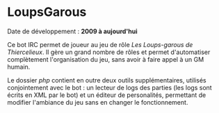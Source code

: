 LoupsGarous
===========

Date de développement : **2009 à aujourd'hui**

Ce bot IRC permet de joueur au jeu de rôle *Les Loups-garous de Thiercelieux*. Il gère un grand nombre de rôles et permet d'automatiser complètement l'organisation du jeu, sans avoir à faire appel à un GM humain.

Le dossier *php* contient en outre deux outils supplémentaires, utilisés conjointement avec le bot : un lecteur de logs des parties (les logs sont écrits en XML par le bot) et un éditeur de personalités, permettant de modifier l'ambiance du jeu sans en changer le fonctionnement.
